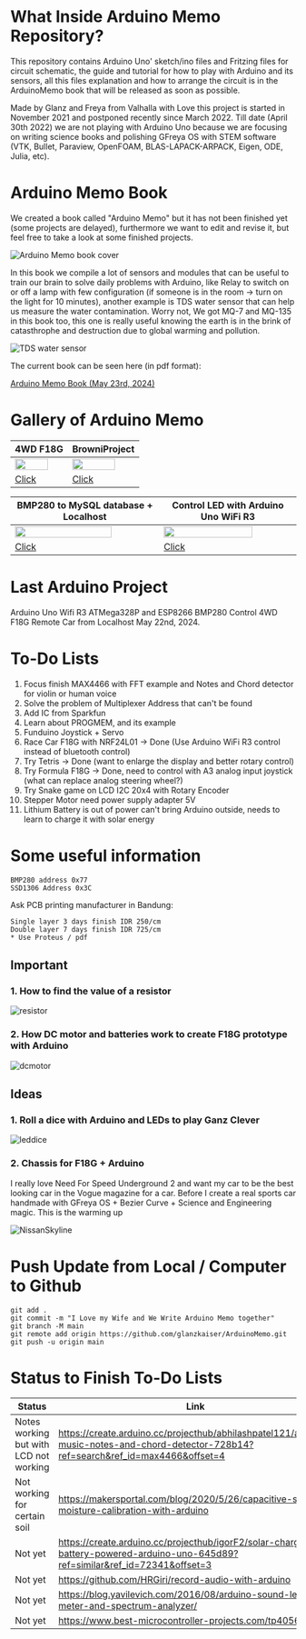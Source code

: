 # What Inside Arduino Memo Repository?
This repository contains Arduino Uno' sketch/ino files and Fritzing files for circuit schematic, the guide and tutorial for how to play with Arduino and its sensors, all this files explanation and how to arrange the circuit is in the ArduinoMemo book that will be released as soon as possible.

Made by Glanz and Freya from Valhalla with Love this project is started in November 2021 and postponed recently since March 2022. Till date (April 30th 2022) we are not playing with Arduino Uno because we are focusing on writing science books and polishing GFreya OS with STEM software (VTK, Bullet, Paraview, OpenFOAM, BLAS-LAPACK-ARPACK, Eigen, ODE, Julia, etc).

# Arduino Memo Book

We created a book called "Arduino Memo" but it has not been finished yet (some projects are delayed), furthermore 
we want to edit and revise it, but feel free to take a look at some finished projects.


![Arduino Memo book cover](1AM.png)

In this book we compile a lot of sensors and modules that can be useful to train our brain to solve daily problems with Arduino, like Relay to switch on or off a lamp with few configuration (if someone is in the room -> turn on the light for 10 minutes), another example is TDS water sensor that can help us measure the water contamination. Worry not, We got MQ-7 and MQ-135 in this book too, this one is really useful knowing the earth is in the brink of catasthrophe and destruction due to global warming and pollution.

![TDS water sensor](2AM.png)

The current book can be seen here (in pdf format):

<a href="https://drive.google.com/file/d/1KXXDDK4QFdoSasV1pXNbzY7GkLMtDRss/view?usp=drive_link">Arduino Memo Book (May 23rd, 2024)</a> 

# Gallery of Arduino Memo

| 4WD F18G | BrowniProject | 
| ------------- | ------------- |
| <img src="https://github.com/glanzkaiser/ArduinoMemo/blob/main/images/4WDCar.gif" width="83%"> | <img src="https://github.com/glanzkaiser/ArduinoMemo/blob/main/images/BrowniProject.gif" width="83%"> |
| <a href="https://github.com/glanzkaiser/ArduinoMemo/blob/main/F18G_4WD_TestDrive/F18G_4WD_TestDrive.ino">Click</a> | <a href="https://github.com/glanzkaiser/ArduinoMemo/blob/main/BMP280_MQ7_MQ135_Buzzer_LCD/BMP280_MQ7_MQ135_Buzzer_LCD.ino">Click</a> |

| BMP280 to MySQL database + Localhost | Control LED with Arduino Uno WiFi R3 | 
| ------------- | ------------- |
| <img src="https://github.com/glanzkaiser/ArduinoMemo/blob/main/images/BMP280toLocalhost.gif" width="83%"> | <img src="https://github.com/glanzkaiser/ArduinoMemo/blob/main/images/WificontrolLED.gif" width="83%"> |
| <a href="https://github.com/glanzkaiser/ArduinoMemo/tree/main/Source%20Codes/2024/Arduino%20Uno%20Wifi%20R3%20ATMega328P%20and%20ESP8266%20BMP280%20to%20Localhost">Click</a> | <a href="https://github.com/glanzkaiser/ArduinoMemo/tree/main/Source%20Codes/2024/Arduino%20Uno%20Wifi%20R3%20Control%20LED%20with%20ESP8266%20WiFi%20and%20Localhost">Click</a> |


# Last Arduino Project
Arduino Uno Wifi R3 ATMega328P and ESP8266 BMP280 Control 4WD F18G Remote Car from Localhost May 22nd, 2024.


# To-Do Lists
1. Focus finish MAX4466 with FFT example and Notes and Chord detector for violin or human voice
2. Solve the problem of Multiplexer Address that can't be found 
3. Add IC from Sparkfun
4. Learn about PROGMEM, and its example
5. Funduino Joystick + Servo
6. Race Car F18G with NRF24L01 -> Done (Use Arduino WiFi R3 control instead of bluetooth control)
7. Try Tetris -> Done (want to enlarge the display and better rotary control)
8. Try Formula F18G -> Done, need to control with A3 analog input joystick (what can replace analog steering wheel?)
9. Try Snake game on LCD I2C 20x4 with Rotary Encoder
10. Stepper Motor need power supply adapter 5V
11. Lithium Battery is out of power can't bring Arduino outside, needs to learn to charge it with solar energy

# Some useful information
    
    BMP280 address 0x77
    SSD1306 Address 0x3C

Ask PCB printing manufacturer in Bandung:

    Single layer 3 days finish IDR 250/cm
    Double layer 7 days finish IDR 725/cm
    * Use Proteus / pdf

## Important

### 1. How to find the value of a resistor

![resistor](https://github.com/glanzkaiser/ArduinoMemo/blob/main/images/resistor.png)

### 2. How DC motor and batteries work to create F18G prototype with Arduino

![dcmotor](https://github.com/glanzkaiser/ArduinoMemo/blob/main/images/dcmotor.png)

## Ideas

### 1. Roll a dice with Arduino and LEDs to play Ganz Clever

![leddice](https://github.com/glanzkaiser/ArduinoMemo/blob/main/images/LEDdice.png)

### 2. Chassis for F18G + Arduino
I really love Need For Speed Underground 2 and want my car to be the best looking car in the Vogue magazine for a car.
Before I create a real sports car handmade with GFreya OS + Bezier Curve + Science and Engineering magic. This is the warming up

![NissanSkyline](https://github.com/glanzkaiser/ArduinoMemo/blob/main/NissanSkyline1.png)

# Push Update from Local / Computer to Github

```
git add .
git commit -m "I Love my Wife and We Write Arduino Memo together"
git branch -M main
git remote add origin https://github.com/glanzkaiser/ArduinoMemo.git
git push -u origin main
```

# Status to Finish To-Do Lists

| Status | Link |
| -------------     | ------------- | 
| Notes working but with LCD not working    | https://create.arduino.cc/projecthub/abhilashpatel121/arduino-music-notes-and-chord-detector-728b14?ref=search&ref_id=max4466&offset=4
| Not working for certain soil              | https://makersportal.com/blog/2020/5/26/capacitive-soil-moisture-calibration-with-arduino
| Not yet                                   | https://create.arduino.cc/projecthub/igorF2/solar-charged-battery-powered-arduino-uno-645d89?ref=similar&ref_id=72341&offset=3
| Not yet                                   | https://github.com/HRGiri/record-audio-with-arduino
| Not yet                                   | https://blog.yavilevich.com/2016/08/arduino-sound-level-meter-and-spectrum-analyzer/
| Not yet                                   | https://www.best-microcontroller-projects.com/tp4056.html

